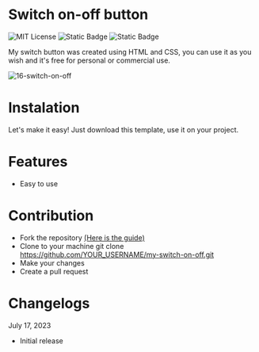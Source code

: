# Switch on-off button

![MIT License](https://img.shields.io/badge/Author-S1mon009-blue.svg) ![Static Badge](https://img.shields.io/badge/HTML-html?logo=html5&labelColor=%23595959&color=%23E34F26)
![Static Badge](https://img.shields.io/badge/CSS-js?logo=css3&labelColor=%23595959&color=%231572B6)

My switch button was created using HTML and CSS, you can use it as you wish and it's free for personal or commercial use.

![16-switch-on-off](https://github.com/S1mon009/HTML-CSS-Bootstrap/assets/105738321/3f86b77a-d2c7-4b74-ac3e-d34372b18cb5)

# Instalation

Let's make it easy! Just download this template, use it on your project.

# Features

- Easy to use

# Contribution

- Fork the repository [(Here is the guide)](https://docs.github.com/en/get-started/quickstart/fork-a-repo)
- Clone to your machine git clone https://github.com/YOUR_USERNAME/my-switch-on-off.git
- Make your changes
- Create a pull request

# Changelogs

July 17, 2023

- Initial release
